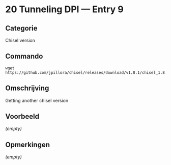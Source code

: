 # 20 Tunneling DPI — Entry 9

## Categorie

Chisel version

## Commando

```
wget https://github.com/jpillora/chisel/releases/download/v1.8.1/chisel_1.8.1_linux_amd64.gz
```

## Omschrijving

Getting another chisel version

## Voorbeeld

_(empty)_

## Opmerkingen

_(empty)_


